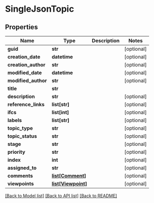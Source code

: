 # SingleJsonTopic

## Properties
Name | Type | Description | Notes
------------ | ------------- | ------------- | -------------
**guid** | **str** |  | [optional] 
**creation_date** | **datetime** |  | [optional] 
**creation_author** | **str** |  | [optional] 
**modified_date** | **datetime** |  | [optional] 
**modified_author** | **str** |  | [optional] 
**title** | **str** |  | 
**description** | **str** |  | [optional] 
**reference_links** | **list[str]** |  | [optional] 
**ifcs** | **list[int]** |  | [optional] 
**labels** | **list[str]** |  | [optional] 
**topic_type** | **str** |  | [optional] 
**topic_status** | **str** |  | [optional] 
**stage** | **str** |  | [optional] 
**priority** | **str** |  | [optional] 
**index** | **int** |  | [optional] 
**assigned_to** | **str** |  | [optional] 
**comments** | [**list[Comment]**](Comment.md) |  | [optional] 
**viewpoints** | [**list[Viewpoint]**](Viewpoint.md) |  | [optional] 

[[Back to Model list]](../README.md#documentation-for-models) [[Back to API list]](../README.md#documentation-for-api-endpoints) [[Back to README]](../README.md)


